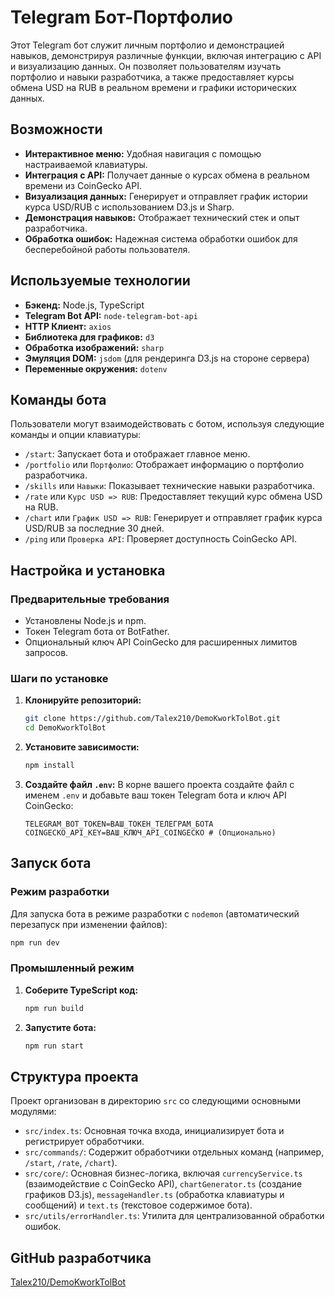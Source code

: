 # Telegram Бот-Портфолио

Этот Telegram бот служит личным портфолио и демонстрацией навыков, демонстрируя различные функции, включая интеграцию с API и визуализацию данных. Он позволяет пользователям изучать портфолио и навыки разработчика, а также предоставляет курсы обмена USD на RUB в реальном времени и графики исторических данных.

## Возможности

*   **Интерактивное меню:** Удобная навигация с помощью настраиваемой клавиатуры.
*   **Интеграция с API:** Получает данные о курсах обмена в реальном времени из CoinGecko API.
*   **Визуализация данных:** Генерирует и отправляет график истории курса USD/RUB с использованием D3.js и Sharp.
*   **Демонстрация навыков:** Отображает технический стек и опыт разработчика.
*   **Обработка ошибок:** Надежная система обработки ошибок для бесперебойной работы пользователя.

## Используемые технологии

*   **Бэкенд:** Node.js, TypeScript
*   **Telegram Bot API:** `node-telegram-bot-api`
*   **HTTP Клиент:** `axios`
*   **Библиотека для графиков:** `d3`
*   **Обработка изображений:** `sharp`
*   **Эмуляция DOM:** `jsdom` (для рендеринга D3.js на стороне сервера)
*   **Переменные окружения:** `dotenv`

## Команды бота

Пользователи могут взаимодействовать с ботом, используя следующие команды и опции клавиатуры:

*   `/start`: Запускает бота и отображает главное меню.
*   `/portfolio` или `Портфолио`: Отображает информацию о портфолио разработчика.
*   `/skills` или `Навыки`: Показывает технические навыки разработчика.
*   `/rate` или `Курс USD => RUB`: Предоставляет текущий курс обмена USD на RUB.
*   `/chart` или `График USD => RUB`: Генерирует и отправляет график курса USD/RUB за последние 30 дней.
*   `/ping` или `Проверка API`: Проверяет доступность CoinGecko API.

## Настройка и установка

### Предварительные требования

*   Установлены Node.js и npm.
*   Токен Telegram бота от BotFather.
*   Опциональный ключ API CoinGecko для расширенных лимитов запросов.

### Шаги по установке

1.  **Клонируйте репозиторий:**
    ```bash
    git clone https://github.com/Talex210/DemoKworkTolBot.git
    cd DemoKworkTolBot
    ```
2.  **Установите зависимости:**
    ```bash
    npm install
    ```
3.  **Создайте файл `.env`:**
    В корне вашего проекта создайте файл с именем `.env` и добавьте ваш токен Telegram бота и ключ API CoinGecko:
    ```
    TELEGRAM_BOT_TOKEN=ВАШ_ТОКЕН_ТЕЛЕГРАМ_БОТА
    COINGECKO_API_KEY=ВАШ_КЛЮЧ_API_COINGECKO # (Опционально)
    ```

## Запуск бота

### Режим разработки

Для запуска бота в режиме разработки с `nodemon` (автоматический перезапуск при изменении файлов):

```bash
npm run dev
```

### Промышленный режим

1.  **Соберите TypeScript код:**
    ```bash
    npm run build
    ```
2.  **Запустите бота:**
    ```bash
    npm run start
    ```

## Структура проекта

Проект организован в директорию `src` со следующими основными модулями:

*   `src/index.ts`: Основная точка входа, инициализирует бота и регистрирует обработчики.
*   `src/commands/`: Содержит обработчики отдельных команд (например, `/start`, `/rate`, `/chart`).
*   `src/core/`: Основная бизнес-логика, включая `currencyService.ts` (взаимодействие с CoinGecko API), `chartGenerator.ts` (создание графиков D3.js), `messageHandler.ts` (обработка клавиатуры и сообщений) и `text.ts` (текстовое содержимое бота).
*   `src/utils/errorHandler.ts`: Утилита для централизованной обработки ошибок.

## GitHub разработчика

[Talex210/DemoKworkTolBot](https://github.com/Talex210/DemoKworkTolBot.git)
